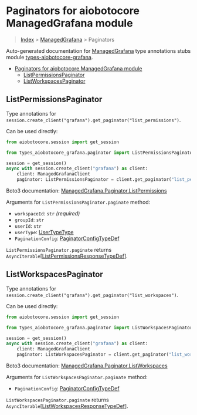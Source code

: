 <a id="paginators-for-aiobotocore-managedgrafana-module"></a>

# Paginators for aiobotocore ManagedGrafana module

> [Index](..) > [ManagedGrafana](.) > Paginators

Auto-generated documentation for
[ManagedGrafana](https://boto3.amazonaws.com/v1/documentation/api/latest/reference/services/grafana.html#ManagedGrafana)
type annotations stubs module
[types-aiobotocore-grafana](https://pypi.org/project/types-aiobotocore-grafana/).

- [Paginators for aiobotocore ManagedGrafana module](#paginators-for-aiobotocore-managedgrafana-module)
  - [ListPermissionsPaginator](#listpermissionspaginator)
  - [ListWorkspacesPaginator](#listworkspacespaginator)

<a id="listpermissionspaginator"></a>

## ListPermissionsPaginator

Type annotations for
`session.create_client("grafana").get_paginator("list_permissions")`.

Can be used directly:

```python
from aiobotocore.session import get_session

from types_aiobotocore_grafana.paginator import ListPermissionsPaginator

session = get_session()
async with session.create_client("grafana") as client:
    client: ManagedGrafanaClient
    paginator: ListPermissionsPaginator = client.get_paginator("list_permissions")
```

Boto3 documentation:
[ManagedGrafana.Paginator.ListPermissions](https://boto3.amazonaws.com/v1/documentation/api/latest/reference/services/grafana.html#ManagedGrafana.Paginator.ListPermissions)

Arguments for `ListPermissionsPaginator.paginate` method:

- `workspaceId`: `str` *(required)*
- `groupId`: `str`
- `userId`: `str`
- `userType`: [UserTypeType](./literals.md#usertypetype)
- `PaginationConfig`:
  [PaginatorConfigTypeDef](./type_defs.md#paginatorconfigtypedef)

`ListPermissionsPaginator.paginate` returns
`AsyncIterable`\[[ListPermissionsResponseTypeDef](./type_defs.md#listpermissionsresponsetypedef)\].

<a id="listworkspacespaginator"></a>

## ListWorkspacesPaginator

Type annotations for
`session.create_client("grafana").get_paginator("list_workspaces")`.

Can be used directly:

```python
from aiobotocore.session import get_session

from types_aiobotocore_grafana.paginator import ListWorkspacesPaginator

session = get_session()
async with session.create_client("grafana") as client:
    client: ManagedGrafanaClient
    paginator: ListWorkspacesPaginator = client.get_paginator("list_workspaces")
```

Boto3 documentation:
[ManagedGrafana.Paginator.ListWorkspaces](https://boto3.amazonaws.com/v1/documentation/api/latest/reference/services/grafana.html#ManagedGrafana.Paginator.ListWorkspaces)

Arguments for `ListWorkspacesPaginator.paginate` method:

- `PaginationConfig`:
  [PaginatorConfigTypeDef](./type_defs.md#paginatorconfigtypedef)

`ListWorkspacesPaginator.paginate` returns
`AsyncIterable`\[[ListWorkspacesResponseTypeDef](./type_defs.md#listworkspacesresponsetypedef)\].
